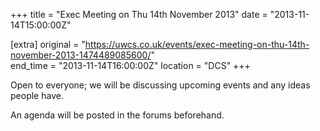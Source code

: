 +++
title = "Exec Meeting on Thu 14th November 2013"
date = "2013-11-14T15:00:00Z"

[extra]
original = "https://uwcs.co.uk/events/exec-meeting-on-thu-14th-november-2013-1474489085600/"    
end_time = "2013-11-14T16:00:00Z"
location = "DCS"
+++

Open to everyone; we will be discussing upcoming events and any ideas people have.

An agenda will be posted in the forums beforehand.

